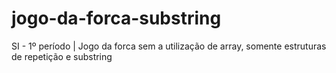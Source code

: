 # jogo-da-forca-substring
SI - 1º período | Jogo da forca sem a utilização de array, somente estruturas de repetição e substring
